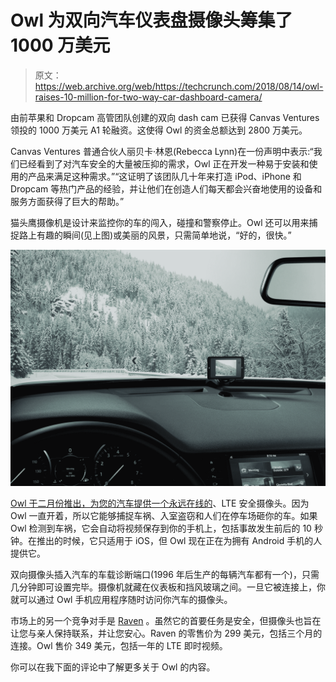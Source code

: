 # Owl 为双向汽车仪表盘摄像头筹集了 1000 万美元 

> 原文：<https://web.archive.org/web/https://techcrunch.com/2018/08/14/owl-raises-10-million-for-two-way-car-dashboard-camera/>

由前苹果和 Dropcam 高管团队创建的双向 dash cam 已获得 Canvas Ventures 领投的 1000 万美元 A1 轮融资。这使得 Owl 的资金总额达到 2800 万美元。

Canvas Ventures 普通合伙人丽贝卡·林恩(Rebecca Lynn)在一份声明中表示:“我们已经看到了对汽车安全的大量被压抑的需求，Owl 正在开发一种易于安装和使用的产品来满足这种需求。”“这证明了该团队几十年来打造 iPod、iPhone 和 Dropcam 等热门产品的经验，并让他们在创造人们每天都会兴奋地使用的设备和服务方面获得了巨大的帮助。”

猫头鹰摄像机是设计来监控你的车的闯入，碰撞和警察停止。Owl 还可以用来捕捉路上有趣的瞬间(见上图)或美丽的风景，只需简单地说，“好的，很快。”

![](img/3e826a54be1ddb40a13db73b27a0798d.png)

[Owl 于二月份推出，为您的汽车提供一个永远在线的](https://web.archive.org/web/20221206081420/https://techcrunch.com/2018/02/01/owl-car-security-camera-launch/)、LTE 安全摄像头。因为 Owl 一直开着，所以它能够捕捉车祸、入室盗窃和人们在停车场砸你的车。如果 Owl 检测到车祸，它会自动将视频保存到你的手机上，包括事故发生前后的 10 秒钟。在推出的时候，它只适用于 iOS，但 Owl 现在正在为拥有 Android 手机的人提供它。

双向摄像头插入汽车的车载诊断端口(1996 年后生产的每辆汽车都有一个)，只需几分钟即可设置完毕。摄像机就藏在仪表板和挡风玻璃之间。一旦它被连接上，你就可以通过 Owl 手机应用程序随时访问你汽车的摄像头。

市场上的另一个竞争对手是 [Raven](https://web.archive.org/web/20221206081420/https://raven.is/) 。虽然它的首要任务是安全，但摄像头也旨在让您与亲人保持联系，并让您安心。Raven 的零售价为 299 美元，包括三个月的连接。Owl 售价 349 美元，包括一年的 LTE 即时视频。

你可以在我下面的评论中了解更多关于 Owl 的内容。